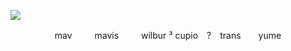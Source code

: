 ![](https://files.catbox.moe/q2f0vj.gif)
<p align="center">
mav          mavis    wilbur ³
cupio　?　trans　　yume 
 
